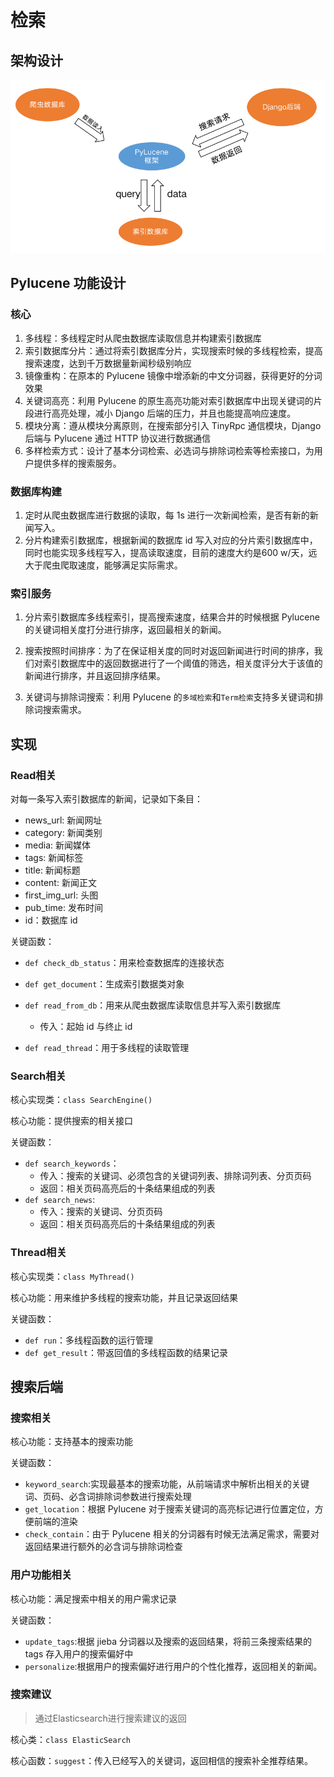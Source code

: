 # 检索

## 架构设计

![搜索](../images/搜索.png)

## Pylucene 功能设计

### 核心

1. 多线程：多线程定时从爬虫数据库读取信息并构建索引数据库
2. 索引数据库分片：通过将索引数据库分片，实现搜索时候的多线程检索，提高搜索速度，达到千万数据量新闻秒级别响应
3. 镜像重构：在原本的 Pylucene 镜像中增添新的中文分词器，获得更好的分词效果
4. 关键词高亮：利用 Pylucene 的原生高亮功能对索引数据库中出现关键词的片段进行高亮处理，减小 Django 后端的压力，并且也能提高响应速度。
4. 模块分离：遵从模块分离原则，在搜索部分引入 TinyRpc 通信模块，Django 后端与 Pylucene 通过 HTTP 协议进行数据通信
4. 多样检索方式：设计了基本分词检索、必选词与排除词检索等检索接口，为用户提供多样的搜索服务。

### 数据库构建

1. 定时从爬虫数据库进行数据的读取，每 1s 进行一次新闻检索，是否有新的新闻写入。
2. 分片构建索引数据库，根据新闻的数据库 id 写入对应的分片索引数据库中，同时也能实现多线程写入，提高读取速度，目前的速度大约是600 w/天，远大于爬虫爬取速度，能够满足实际需求。

### 索引服务

1. 分片索引数据库多线程索引，提高搜索速度，结果合并的时候根据 Pylucene 的关键词相关度打分进行排序，返回最相关的新闻。

2. 搜索按照时间排序：为了在保证相关度的同时对返回新闻进行时间的排序，我们对索引数据库中的返回数据进行了一个阈值的筛选，相关度评分大于该值的新闻进行排序，并且返回排序结果。

2. 关键词与排除词搜索：利用 Pylucene 的`多域检索`和`Term检索`支持多关键词和排除词搜索需求。

## 实现

### Read相关

对每一条写入索引数据库的新闻，记录如下条目：

- news_url: 新闻网址
- category: 新闻类别
- media: 新闻媒体
- tags: 新闻标签
- title: 新闻标题
- content: 新闻正文
- first_img_url: 头图
- pub_time: 发布时间
- id：数据库 id

关键函数：

-  `def check_db_status`：用来检查数据库的连接状态
-  `def get_document`：生成索引数据类对象
-  `def read_from_db`：用来从爬虫数据库读取信息并写入索引数据库
    - 传入：起始 id 与终止 id

- `def read_thread`：用于多线程的读取管理

### Search相关

核心实现类：`class SearchEngine()`

核心功能：提供搜索的相关接口

关键函数：

-  `def search_keywords`：
    - 传入：搜索的关键词、必须包含的关键词列表、排除词列表、分页页码
    - 返回：相关页码高亮后的十条结果组成的列表
- `def search_news`:
    - 传入：搜索的关键词、分页页码
    - 返回：相关页码高亮后的十条结果组成的列表

### Thread相关

核心实现类：`class MyThread()`

核心功能：用来维护多线程的搜索功能，并且记录返回结果

关键函数：

- `def run`：多线程函数的运行管理
- `def get_result`：带返回值的多线程函数的结果记录

## 搜索后端

### 搜索相关

核心功能：支持基本的搜索功能

关键函数：

- `keyword_search`:实现最基本的搜索功能，从前端请求中解析出相关的关键词、页码、必含词排除词参数进行搜索处理
- `get_location`：根据 Pylucene 对于搜索关键词的高亮标记进行位置定位，方便前端的渲染
- `check_contain`：由于 Pylucene 相关的分词器有时候无法满足需求，需要对返回结果进行额外的必含词与排除词检查

### 用户功能相关

核心功能：满足搜索中相关的用户需求记录

关键函数：

- `update_tags`:根据 jieba 分词器以及搜索的返回结果，将前三条搜索结果的 tags 存入用户的搜索偏好中
- `personalize`:根据用户的搜索偏好进行用户的个性化推荐，返回相关的新闻。

### 搜索建议

> 通过Elasticsearch进行搜索建议的返回

核心类：`class ElasticSearch`

核心函数：`suggest`：传入已经写入的关键词，返回相信的搜索补全推荐结果。